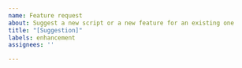 ```yaml
---
name: Feature request
about: Suggest a new script or a new feature for an existing one
title: "[Suggestion]"
labels: enhancement
assignees: ''

---
```



